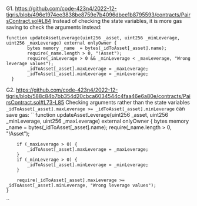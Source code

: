 G1. https://github.com/code-423n4/2022-12-tigris/blob/496e1974ee3838be8759e7b4096dbee1b8795593/contracts/PairsContract.sol#L84
Instead of checking the state variables, it is more gas saving to check the arguments instead:
```
function updateAssetLeverage(uint256 _asset, uint256 _minLeverage, uint256 _maxLeverage) external onlyOwner {
        bytes memory _name  = bytes(_idToAsset[_asset].name);
        require(_name.length > 0, "!Asset");
        require(_inLeverage > 0 && _minLeverage < _maxLeverage, "Wrong leverage values");
        _idToAsset[_asset].maxLeverage = _maxLeverage;
        _idToAsset[_asset].minLeverage = _minLeverage;
  }
```

G2. https://github.com/code-423n4/2022-12-tigris/blob/588c84b7bb354d20cbca6034544c4faa46e6a80e/contracts/PairsContract.sol#L73-L85
Checking arguments rather than the state variables `` _idToAsset[_asset].maxLeverage >= _idToAsset[_asset].minLeverage`` can save gas:
``
function updateAssetLeverage(uint256 _asset, uint256 _minLeverage, uint256 _maxLeverage) external onlyOwner {
        bytes memory _name  = bytes(_idToAsset[_asset].name);
        require(_name.length > 0, "!Asset");

        if (_maxLeverage > 0) {
            _idToAsset[_asset].maxLeverage = _maxLeverage;
        }
        if (_minLeverage > 0) {
            _idToAsset[_asset].minLeverage = _minLeverage;
        }
        
        require(_idToAsset[_asset].maxLeverage >= _idToAsset[_asset].minLeverage, "Wrong leverage values");
    }


``